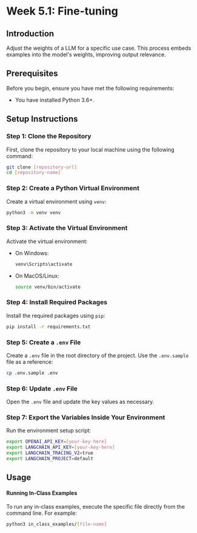 # Week 5.1: Fine-tuning

## Introduction
Adjust the weights of a LLM for a specific use case. This process embeds examples into the model's weights, improving output relevance.

## Prerequisites
Before you begin, ensure you have met the following requirements:
- You have installed Python 3.6+.

## Setup Instructions

### Step 1: Clone the Repository
First, clone the repository to your local machine using the following command:
```bash
git clone [repository-url]
cd [repository-name]
```

### Step 2: Create a Python Virtual Environment
Create a virtual environment using `venv`:
```bash
python3 -m venv venv
```

### Step 3: Activate the Virtual Environment
Activate the virtual environment:
- On Windows:
  ```bash
  venv\Scripts\activate
  ```
- On MacOS/Linux:
  ```bash
  source venv/bin/activate
  ```

### Step 4: Install Required Packages
Install the required packages using `pip`:
```bash
pip install -r requirements.txt
```

### Step 5: Create a `.env` File
Create a `.env` file in the root directory of the project. Use the `.env.sample` file as a reference:
```bash
cp .env.sample .env
```

### Step 6: Update `.env` File
Open the `.env` file and update the key values as necessary.

### Step 7: Export the Variables Inside Your Environment
Run the environment setup script:
```bash
export OPENAI_API_KEY=[your-key-here]
export LANGCHAIN_API_KEY=[your-key-here]
export LANGCHAIN_TRACING_V2=true
export LANGCHAIN_PROJECT=default
```

## Usage

#### Running In-Class Examples
To run any in-class examples, execute the specific file directly from the command line. For example:

```bash
python3 in_class_examples/[file-name]
```